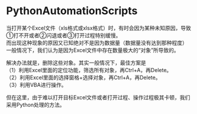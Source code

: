# PythonAutomationScripts

当打开某个Excel文件（xls格式或xlsx格式）时，有时会因为某种未知原因，导致①打不开或者②闪退或者③打开过程特别缓慢。 <br />
而出现这种现象的原因又已知绝对不是因为数据量（数据量没有达到那种程度） <br />
一般情况下，我们认为是因为Excel文件中存在数量极大的“对象”所导致的。 <br />

解决办法就是，删除这些对象。其实一般情况下，最佳方案是 <br />
（1）利用Excel里面的定位功能，筛选所有对象，再Ctrl+A，再Delete。 <br />
（2）利用Excel里面的选择窗格+选择对象，再Ctrl+A，再Delete。 <br />
（3）利用VBA进行操作。 <br />

但在这里，由于难以打开目标Excel文件或者打开过程、操作过程极其卡顿，我们采用Python处理的方法。 <br />
